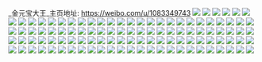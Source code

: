 _金元宝大王_主页地址: https://weibo.com/u/1083349743 
![](https://wx4.sinaimg.cn/mw2000/40929aefgy1h8vae8qayqj20y00j4dn4.jpg) 
![](https://wx4.sinaimg.cn/mw2000/40929aefgy1h8vadtqq4hj22yo280npe.jpg) 
![](https://wx4.sinaimg.cn/mw2000/40929aefgy1h8vadv6mqtj22yo280kjm.jpg) 
![](https://wx4.sinaimg.cn/mw2000/40929aefgy1h8vadwuknaj22yo280e83.jpg) 
![](https://wx4.sinaimg.cn/mw2000/40929aefgy1h8vady3qwxj23402c0b2a.jpg) 
![](https://wx4.sinaimg.cn/mw2000/40929aefgy1h8vaejejx5j22yo280e83.jpg) 
![](https://wx4.sinaimg.cn/mw2000/40929aefgy1h8vah05nsij21zo2th4qp.jpg) 
![](https://wx4.sinaimg.cn/mw2000/40929aefgy1h8bk1j0p6xj22c0340b2c.jpg) 
![](https://wx4.sinaimg.cn/mw2000/40929aefgy1h8bk1bf0l7j21jp1dotqk.jpg) 
![](https://wx4.sinaimg.cn/mw2000/40929aefgy1h8bjvq2wwtj22yo280b2b.jpg) 
![](https://wx4.sinaimg.cn/mw2000/40929aefgy1h8bjvu5lf8j22802yo1kz.jpg) 
![](https://wx4.sinaimg.cn/mw2000/40929aefgy1h8bjvupc3xj20kb0qk78q.jpg) 
![](https://wx4.sinaimg.cn/mw2000/40929aefgy1h8bjvwt5nij22ds1scqv5.jpg) 
![](https://wx4.sinaimg.cn/mw2000/40929aefgy1h8bjvgd9n2j22501tue81.jpg) 
![](https://wx4.sinaimg.cn/mw2000/40929aefgy1h8bjvy12gvj22c02cdqv5.jpg) 
![](https://wx4.sinaimg.cn/mw2000/40929aefgy1h8bjw3dvy7j22c0340x6r.jpg) 
![](https://wx4.sinaimg.cn/mw2000/40929aefgy1h7txm7o4zpj22yo2804qr.jpg) 
![](https://wx4.sinaimg.cn/mw2000/40929aefgy1h7txm9iai3j22yo280x6q.jpg) 
![](https://wx4.sinaimg.cn/mw2000/40929aefgy1h7txlw8hj5j221g2py4qq.jpg) 
![](https://wx4.sinaimg.cn/mw2000/40929aefgy1h7txlxhr8vj22yo2801ky.jpg) 
![](https://wx4.sinaimg.cn/mw2000/40929aefgy1h7txm0lij3j22yo280e82.jpg) 
![](https://wx4.sinaimg.cn/mw2000/40929aefgy1h7txm1zt7uj23402c0u0y.jpg) 
![](https://wx4.sinaimg.cn/mw2000/40929aefgy1h7txlu5yacj23402c0hdu.jpg) 
![](https://wx4.sinaimg.cn/mw2000/40929aefgy1h7txm4r4uzj20zu25o4qp.jpg) 
![](https://wx4.sinaimg.cn/mw2000/40929aefgy1h7txmaw7w8j23402c04qr.jpg) 
![](https://wx4.sinaimg.cn/mw2000/40929aefgy1h6wwwa7x7aj22yo280u06.jpg) 
![](https://wx4.sinaimg.cn/mw2000/40929aefgy1h6wwwb3s7rj221d21dkex.jpg) 
![](https://wx4.sinaimg.cn/mw2000/40929aefgy1h6wwwcy00xj23402c0npe.jpg) 
![](https://wx4.sinaimg.cn/mw2000/40929aefgy1h6wwwf2qikj221f21ikjm.jpg) 
![](https://wx4.sinaimg.cn/mw2000/40929aefgy1h6wwwi58caj22uu255b2b.jpg) 
![](https://wx4.sinaimg.cn/mw2000/40929aefgy1h6wwwl5xvvj22ty24g1kz.jpg) 
![](https://wx4.sinaimg.cn/mw2000/40929aefgy1h6wwwneabdj233z2bzb2b.jpg) 
![](https://wx4.sinaimg.cn/mw2000/40929aefgy1h6wwwobpvxj20n90q4ahn.jpg) 
![](https://wx4.sinaimg.cn/mw2000/40929aefgy1h6wwwpfzw2j22nc1zikjl.jpg) 
![](https://wx4.sinaimg.cn/mw2000/40929aefgy1h6wwwqoxvxj21bc1bckar.jpg) 
![](https://wx4.sinaimg.cn/mw2000/40929aefgy1h6wwws6s3lj22c03404qq.jpg) 
![](https://wx4.sinaimg.cn/mw2000/40929aefgy1h6wwwtimofj213u0tuarv.jpg) 
![](https://wx4.sinaimg.cn/mw2000/40929aefgy1h6wwwutzy4j22bz2bz7wi.jpg) 
![](https://wx4.sinaimg.cn/mw2000/40929aefgy1h6www7pjkhj22c0340qv6.jpg) 
![](https://wx4.sinaimg.cn/mw2000/40929aefgy1h6wwwzdc9oj23402c0u0y.jpg) 
![](https://wx4.sinaimg.cn/mw2000/40929aefgy1h6wwwx5u8wj22bz2bzx6p.jpg) 
![](https://wx4.sinaimg.cn/mw2000/40929aefgy1h6wwx2p5inj22802ypqv7.jpg) 
![](https://wx4.sinaimg.cn/mw2000/40929aefgy1h5wc6wjmg9j21400u040n.jpg) 
![](https://wx4.sinaimg.cn/mw2000/40929aefgy1h5wc6yru99j21400u0q6r.jpg) 
![](https://wx4.sinaimg.cn/mw2000/40929aefgy1h5wc727ojtj21410u0419.jpg) 
![](https://wx4.sinaimg.cn/mw2000/40929aefgy1h5wc73y2kbj21400u0ac0.jpg) 
![](https://wx4.sinaimg.cn/mw2000/40929aefgy1h5wc75r1tbj20u0140t9w.jpg) 
![](https://wx4.sinaimg.cn/mw2000/40929aefgy1h5wc77znqkj20u0140jv2.jpg) 
![](https://wx4.sinaimg.cn/mw2000/40929aefgy1h44fx90aa1j207i07i3yi.jpg) 
![](https://wx4.sinaimg.cn/mw2000/40929aefgy1h34pg2b1ihj21jk2nc7wh.jpg) 
![](https://wx4.sinaimg.cn/mw2000/40929aefgy1h34pg0pjhaj20uw1uth1f.jpg) 
![](https://wx4.sinaimg.cn/mw2000/40929aefgy1h34pg3d7baj20zo256ax2.jpg) 
![](https://wx4.sinaimg.cn/mw2000/40929aefgy1h344kv1cg4j20yi0wkn5c.jpg) 
![](https://wx4.sinaimg.cn/mw2000/40929aefgy1h175zb13waj22801o0qv5.jpg) 
![](https://wx4.sinaimg.cn/mw2000/40929aefgy1h175za420nj22801o0qv5.jpg) 
![](https://wx4.sinaimg.cn/mw2000/40929aefgy1h175zchkp2j22801o0x6p.jpg) 
![](https://wx4.sinaimg.cn/mw2000/40929aefgy1h0nx48j9l7j21400u0qgd.jpg) 
![](https://wx4.sinaimg.cn/mw2000/40929aefgy1h0nx3zw39xj20u0140dpx.jpg) 
![](https://wx4.sinaimg.cn/mw2000/40929aefgy1h0nx41scrdj21400u048k.jpg) 
![](https://wx4.sinaimg.cn/mw2000/40929aefgy1h0nx44gln3j21400u0wpx.jpg) 
![](https://wx4.sinaimg.cn/mw2000/40929aefgy1h0nx42mgv8j21400u0dsx.jpg) 
![](https://wx4.sinaimg.cn/mw2000/40929aefgy1h0nx43liayj20u0140dpk.jpg) 
![](https://wx4.sinaimg.cn/mw2000/40929aefgy1h0nx41589gj20u014045p.jpg) 
![](https://wx4.sinaimg.cn/mw2000/40929aefgy1h0nx455xh4j21400u0dnr.jpg) 
![](https://wx4.sinaimg.cn/mw2000/40929aefgy1h0nx46m3sdj21400u0alq.jpg) 
![](https://wx4.sinaimg.cn/mw2000/40929aefgy1h0nx47kqhzj21400u0gvc.jpg) 
![](https://wx4.sinaimg.cn/mw2000/40929aefgy1h0nx40jpkaj21400u0gt9.jpg) 
![](https://wx4.sinaimg.cn/mw2000/40929aefgy1gzkac66mklj22802yo1l0.jpg) 
![](https://wx4.sinaimg.cn/mw2000/40929aefgy1gzkac7g61gj22yo280x6q.jpg) 
![](https://wx4.sinaimg.cn/mw2000/40929aefgy1gzkac94c79j224h2tz7wk.jpg) 
![](https://wx4.sinaimg.cn/mw2000/40929aefgy1gzkacaoetwj22yo280hdw.jpg) 
![](https://wx4.sinaimg.cn/mw2000/40929aefgy1gzkacbwu99j223t2t37wj.jpg) 
![](https://wx4.sinaimg.cn/mw2000/40929aefgy1gzkacd9v0nj22472tmu0y.jpg) 
![](https://wx4.sinaimg.cn/mw2000/40929aefgy1gzkaceld3oj22yo2804qr.jpg) 
![](https://wx4.sinaimg.cn/mw2000/40929aefgy1gzkacg8so7j22yo280qv9.jpg) 
![](https://wx4.sinaimg.cn/mw2000/40929aefgy1gzkaci51juj22yo280hdw.jpg) 
![](https://wx4.sinaimg.cn/mw2000/40929aefgy1gzkacjs1pdj22yo2807wk.jpg) 
![](https://wx4.sinaimg.cn/mw2000/40929aefgy1gzkacle7kfj22802yox6r.jpg) 
![](https://wx4.sinaimg.cn/mw2000/40929aefgy1gzkacnqezmj22802you0z.jpg) 
![](https://wx4.sinaimg.cn/mw2000/40929aefgy1gzkacp07rkj22yo280hdv.jpg) 
![](https://wx4.sinaimg.cn/mw2000/40929aefgy1gzkacqowh8j22yo280hdw.jpg) 
![](https://wx4.sinaimg.cn/mw2000/40929aefgy1gzkacwatuej22pe2111ky.jpg) 
![](https://wx4.sinaimg.cn/mw2000/40929aefgy1gxaxvdgbkqj22802yohdv.jpg) 
![](https://wx4.sinaimg.cn/mw2000/40929aefgy1gxaxvfe34wj23402c01kz.jpg) 
![](https://wx4.sinaimg.cn/mw2000/40929aefgy1gxaxvi32b8j22yb27qqv6.jpg) 
![](https://wx4.sinaimg.cn/mw2000/40929aefgy1gxaxvke48cj21sh1sh7wh.jpg) 
![](https://wx4.sinaimg.cn/mw2000/40929aefgy1gxaxvna6i1j22c0340b2b.jpg) 
![](https://wx4.sinaimg.cn/mw2000/40929aefgy1gxaxvwszklj23402c0x6r.jpg) 
![](https://wx4.sinaimg.cn/mw2000/40929aefgy1gxaxvzqrn9j22p320t4qq.jpg) 
![](https://wx4.sinaimg.cn/mw2000/40929aefgy1gxaxwck3gyj23402c0x6r.jpg) 
![](https://wx4.sinaimg.cn/mw2000/40929aefgy1gxaxw5y2e8j22c0340kjm.jpg) 
![](https://wx4.sinaimg.cn/mw2000/001bjCKXgy1gvmverankpj62yo280e8302.jpg) 
![](https://wx4.sinaimg.cn/mw2000/001bjCKXgy1gvmvek4sicj62yo280npf02.jpg) 
![](https://wx4.sinaimg.cn/mw2000/001bjCKXgy1gvmvesepsmj613y0u0thb02.jpg) 
![](https://wx4.sinaimg.cn/mw2000/001bjCKXgy1gvmvetsafpj610g0u00z302.jpg) 
![](https://wx4.sinaimg.cn/mw2000/001bjCKXgy1gvmvewk2wjj61400u0nau02.jpg) 
![](https://wx4.sinaimg.cn/mw2000/001bjCKXgy1gvmvezqqkej60u014qdrp02.jpg) 
![](https://wx4.sinaimg.cn/mw2000/001bjCKXgy1gvmvf0lsq6j60u0140dmv02.jpg) 
![](https://wx4.sinaimg.cn/mw2000/001bjCKXgy1gvmvf23bzoj61400u0tpo02.jpg) 
![](https://wx4.sinaimg.cn/mw2000/001bjCKXgy1gvmvf31exzj60u0140wr602.jpg) 
![](https://wx4.sinaimg.cn/mw2000/001bjCKXgy1gvj8cjbsiej61460u4wps02.jpg) 
![](https://wx4.sinaimg.cn/mw2000/001bjCKXgy1gvj8chk8glj610g0u00z302.jpg) 
![](https://wx4.sinaimg.cn/mw2000/001bjCKXgy1gvj8chypafj61400u0gt602.jpg) 
![](https://wx4.sinaimg.cn/mw2000/001bjCKXgy1gvj8cic2pvj61400u0qa302.jpg) 
![](https://wx4.sinaimg.cn/mw2000/001bjCKXgy1gvj8cka8lyj613y0u0thb02.jpg) 
![](https://wx4.sinaimg.cn/mw2000/001bjCKXgy1gvj8ciufb4j61400u0dkz02.jpg) 
